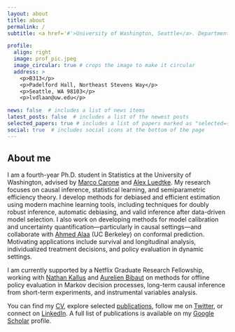 ```yaml
---
layout: about
title: about
permalink: /
subtitle: <a href='#'>University of Washington, Seattle</a>. Department of Statistics

profile:
  align: right
  image: prof_pic.jpeg
  image_circular: true # crops the image to make it circular
  address: >
    <p>B313</p>
    <p>Padelford Hall, Northeast Stevens Way</p>
    <p>Seattle, WA 98103</p>
    <p>lvdlaan@uw.edu</p>

news: false  # includes a list of news items
latest_posts: false  # includes a list of the newest posts
selected_papers: true # includes a list of papers marked as "selected={true}"
social: true  # includes social icons at the bottom of the page
---
```


## About me
I am a fourth-year Ph.D. student in Statistics at the University of Washington, advised by [Marco Carone](http://faculty.washington.edu/mcarone/about.html) and [Alex Luedtke](http://www.alexluedtke.com). My research focuses on causal inference, statistical learning, and semiparametric efficiency theory. I develop methods for debiased and efficient estimation using modern machine learning tools, including techniques for doubly robust inference, automatic debiasing, and valid inference after data-driven model selection. I also work on developing methods for model calibration and uncertainty quantification—particularly in causal settings—and collaborate with [Ahmed Alaa](https://vcresearch.berkeley.edu/faculty/ahmed-alaa) (UC Berkeley) on conformal prediction. Motivating applications include survival and longitudinal analysis, individualized treatment decisions, and policy evaluation in dynamic settings.

I am currently supported by a Netflix Graduate Research Fellowship, working with [Nathan Kallus](https://nathankallus.com/) and [Aurelien Bibaut](https://scholar.google.com/citations?user=N_8WC5oAAAAJ&hl=en) on methods for offline policy evaluation in Markov decision processes, long-term causal inference from short-term experiments, and instrumental variables analysis.

You can find my [CV](https://larsvanderlaan.github.io/cv/), explore selected [publications](https://larsvanderlaan.github.io/publications/), follow me on [Twitter](https://twitter.com/LarsvanderLaan3), or connect on [LinkedIn](https://www.linkedin.com/in/lars-van-der-laan-32367615b/). A full list of publications is available on my [Google Scholar](https://scholar.google.com/citations?user=0bwP0i4AAAAJ&hl=en) profile.